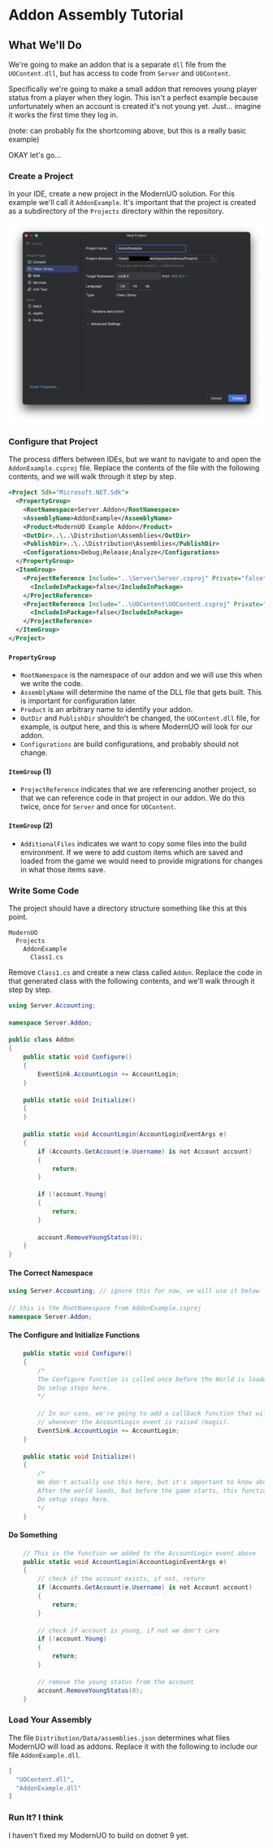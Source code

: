 # Addon Assembly Tutorial

## What We'll Do

We're going to make an addon that is a separate `dll` file from the `UOContent.dll`, but has access to code from `Server` and `UOContent`.

Specifically we're going to make a small addon that removes young player status from a player when they login.  This isn't a perfect example because unfortunately when an account is created it's not young yet.  Just... imagine it works the first time they log in.

(note: can probably fix the shortcoming above, but this is a really basic example)

OKAY let's go...

### Create a Project

In your IDE, create a new project in the ModernUO solution.  For this example we'll call it `AddonExample`.  It's important that the project is created as a subdirectory of the `Projects` directory within the repository.

![001-new-project.png](001-new-project.png)

### Configure that Project

The process differs between IDEs, but we want to navigate to and open the `AddonExample.csproj` file.  Replace the contents of the file with the following contents, and we will walk through it step by step.

```xml
<Project Sdk="Microsoft.NET.Sdk">
  <PropertyGroup>
    <RootNamespace>Server.Addon</RootNamespace>
    <AssemblyName>AddonExample</AssemblyName>
    <Product>ModernUO Example Addon</Product>
    <OutDir>..\..\Distribution\Assemblies</OutDir>
    <PublishDir>..\..\Distribution\Assemblies</PublishDir>
    <Configurations>Debug;Release;Analyze</Configurations>
  </PropertyGroup>
  <ItemGroup>
    <ProjectReference Include="..\Server\Server.csproj" Private="false" PrivateAssets="All" IncludeAssets="None">
      <IncludeInPackage>false</IncludeInPackage>
    </ProjectReference>
    <ProjectReference Include="..\UOContent\UOContent.csproj" Private="false" PrivateAssets="All" IncludeAssets="None">
      <IncludeInPackage>false</IncludeInPackage>
    </ProjectReference>
  </ItemGroup>
</Project>
```
#### `PropertyGroup`

* `RootNamespace` is the namespace of our addon and we will use this when we write the code.
* `AssemblyName` will determine the name of the DLL file that gets built.  This is important for configuration later.
* `Product` is an arbitrary name to identify your addon.
* `OutDir` and `PublishDir` shouldn't be changed, the `UOContent.dll` file, for example, is output here, and this is where ModernUO will look for our addon.
* `Configurations` are build configurations, and probably should not change.

#### `ItemGroup` (1)

* `ProjectReference` indicates that we are referencing another project, so that we can reference code in that project in our addon.  We do this twice, once for `Server` and once for `UOContent`.

#### `ItemGroup` (2)

* `AdditionalFiles` indicates we want to copy some files into the build environment.  If we were to add custom items which are saved and loaded from the game we would need to provide migrations for changes in what those items save.

### Write Some Code

The project should have a directory structure something like this at this point.

```
ModernUO
  Projects
    AddonExample
      Class1.cs
```

Remove `Class1.cs` and create a new class called `Addon`.  Replace the code in that generated class with the following contents, and we'll walk through it step by step.

```csharp
using Server.Accounting;

namespace Server.Addon;

public class Addon
{
    public static void Configure()
    {
        EventSink.AccountLogin += AccountLogin;
    }

    public static void Initialize()
    {
    }

    public static void AccountLogin(AccountLoginEventArgs e)
    {
        if (Accounts.GetAccount(e.Username) is not Account account)
        {
            return;
        }

        if (!account.Young)
        {
            return;
        }

        account.RemoveYoungStatus(0);
    }
}
```

#### The Correct Namespace
```csharp
using Server.Accounting; // ignore this for now, we will use it below

// this is the RootNamespace from AddonExample.csproj
namespace Server.Addon;
```

#### The Configure and Initialize Functions

```csharp
    public static void Configure()
    {
        /*
        The Configure function is called once before the World is loaded.
        Do setup steps here.
        */

        // In our case, we're going to add a callback function that will get called
        // whenever the AccountLogin event is raised (magic).
        EventSink.AccountLogin += AccountLogin;
    }

    public static void Initialize()
    {
        /*
        We don't actually use this here, but it's important to know about the Initialize function.
        After the world loads, but before the game starts, this function is called once.
        Do setup steps here.
        */
    }
```

#### Do Something
```csharp
    // This is the function we added to the AccountLogin event above
    public static void AccountLogin(AccountLoginEventArgs e)
    {
        // check if the account exists, if not, return
        if (Accounts.GetAccount(e.Username) is not Account account)
        {
            return;
        }

        // check if account is young, if not we don't care
        if (!account.Young)
        {
            return;
        }

        // remove the young status from the account
        account.RemoveYoungStatus(0);
    }
```

### Load Your Assembly

The file `Distribution/Data/assemblies.json` determines what files ModernUO will load as addons.  Replace it with the following to include our file `AddonExample.dll`.

```json
[
  "UOContent.dll",
  "AddonExample.dll"
]
```

### Run It? I think

I haven't fixed my ModernUO to build on dotnet 9 yet.
